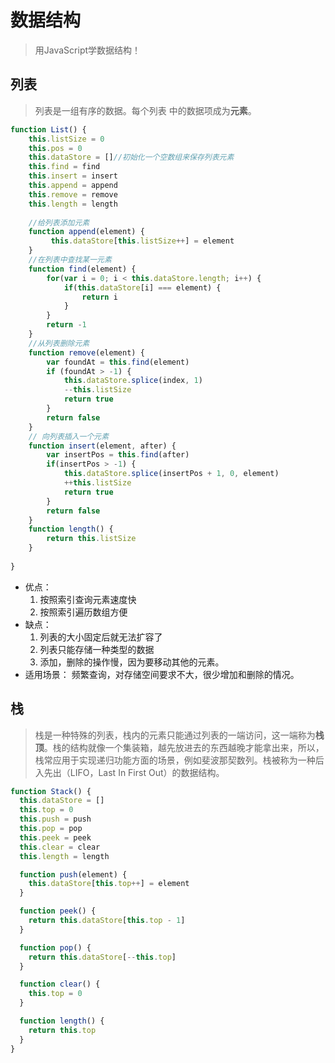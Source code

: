 # 数据结构

> 用JavaScript学数据结构！

## 列表

> 列表是一组有序的数据。每个列表 中的数据项成为**元素**。

```javascript
function List() {
	this.listSize = 0
    this.pos = 0
    this.dataStore = []//初始化一个空数组来保存列表元素
    this.find = find
    this.insert = insert
    this.append = append
    this.remove = remove
    this.length = length
    
    //给列表添加元素
    function append(element) {
         this.dataStore[this.listSize++] = element
    }
    //在列表中查找某一元素
    function find(element) {
		for(var i = 0; i < this.dataStore.length; i++) {
            if(this.dataStore[i] === element) {
                return i
            }
        }
        return -1
    }
    //从列表删除元素
    function remove(element) {
		var foundAt = this.find(element)
        if (foundAt > -1) {
        	this.dataStore.splice(index, 1)
            --this.listSize
            return true
		}
        return false
    }
    // 向列表插入一个元素
    function insert(element, after) {
		var insertPos = this.find(after)
        if(insertPos > -1) {
            this.dataStore.splice(insertPos + 1, 0, element)
            ++this.listSize
            return true
        }
        return false
    }
    function length() {
		return this.listSize
    }
    
}
```





- 优点：
  1. 按照索引查询元素速度快
  2. 按照索引遍历数组方便
- 缺点：
  1. 列表的大小固定后就无法扩容了
  2. 列表只能存储一种类型的数据
  3. 添加，删除的操作慢，因为要移动其他的元素。
- 适用场景：
  频繁查询，对存储空间要求不大，很少增加和删除的情况。



## 栈

> 栈是一种特殊的列表，栈内的元素只能通过列表的一端访问，这一端称为**栈顶**。栈的结构就像一个集装箱，越先放进去的东西越晚才能拿出来，所以，栈常应用于实现递归功能方面的场景，例如斐波那契数列。栈被称为一种后入先出（LIFO，Last In First Out）的数据结构。

```javascript
function Stack() {
  this.dataStore = []
  this.top = 0
  this.push = push
  this.pop = pop
  this.peek = peek
  this.clear = clear
  this.length = length

  function push(element) {
    this.dataStore[this.top++] = element
  }

  function peek() {
    return this.dataStore[this.top - 1]
  }

  function pop() {
    return this.dataStore[--this.top]
  }

  function clear() {
    this.top = 0
  }

  function length() {
    return this.top
  }
}
```

